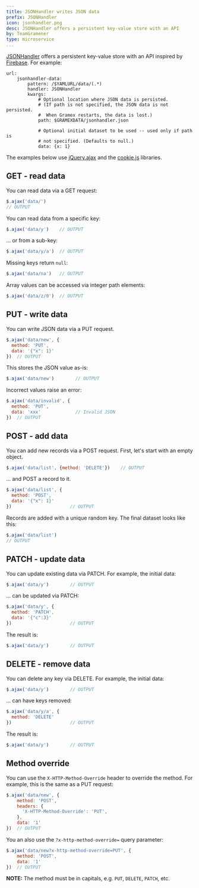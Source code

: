 ```yaml
---
title: JSONHandler writes JSON data
prefix: JSONHandler
icon: jsonhandler.png
desc: JSONHandler offers a persistent key-value store with an API
by: TeamGramener
type: microservice
...
```


[JSONHandler][jsonhandler] offers a persistent key-value store with an API inspired by
[Firebase](https://www.firebase.com/docs/rest/api/). For example:

    url:
        jsonhandler-data:
            pattern: /$YAMLURL/data/(.*)
            handler: JSONHandler
            kwargs:
                # Optional location where JSON data is persisted.
                # (If path is not specified, the JSON data is not persisted.
                #  When Gramex restarts, the data is lost.)
                path: $GRAMEXDATA/jsonhandler.json

                # Optional initial dataset to be used -- used only if path is
                # not specified. (Defaults to null.)
                data: {x: 1}

The examples below use [jQuery.ajax][jquery-ajax] and the [cookie.js][cookie.js]
libraries.

[jquery-ajax]: http://api.jquery.com/jquery.ajax/
[cookie.js]: https://github.com/florian/cookie.js
[jsonhandler]: https://learn.gramener.com/gramex/gramex.handlers.html#gramex.handlers.JSONHandler

<script src="https://cdnjs.cloudflare.com/ajax/libs/cookie.js/1.2.0/cookie.min.js"></script>


## GET - read data

You can read data via a GET request:

```js
$.ajax('data/')
// OUTPUT
```

You can read data from a specific key:

```js
$.ajax('data/y')    // OUTPUT
```

... or from a sub-key:

```js
$.ajax('data/y/a')  // OUTPUT
```

Missing keys return `null`:

```js
$.ajax('data/na')   // OUTPUT
```

Array values can be accessed via integer path elements:

```js
$.ajax('data/z/0')  // OUTPUT
```


## PUT - write data

You can write JSON data via a PUT request.

```js
$.ajax('data/new', {
  method: 'PUT',
  data: '{"x": 1}'
})  // OUTPUT
```

This stores the JSON value as-is:

```js
$.ajax('data/new')        // OUTPUT
```

Incorrect values raise an error:

```js
$.ajax('data/invalid', {
  method: 'PUT',
  data: 'xxx'             // Invalid JSON
})  // OUTPUT
```

## POST - add data

You can add new records via a POST request. First, let's start with an empty object.

```js
$.ajax('data/list', {method: 'DELETE'})    // OUTPUT
```

... and POST a record to it.

```js
$.ajax('data/list', {
  method: 'POST',
  data: '{"x": 1}'
})                      // OUTPUT
```

Records are added with a unique random key. The final dataset looks like this:

```js
$.ajax('data/list')
// OUTPUT
```

## PATCH - update data

You can update existing data via PATCH. For example, the initial data:

```js
$.ajax('data/y')        // OUTPUT
```

... can be updated via PATCH:

```js
$.ajax('data/y', {
  method: 'PATCH',
  data: '{"c":3}'
})                      // OUTPUT
```

The result is:

```js
$.ajax('data/y')        // OUTPUT
```

## DELETE - remove data

You can delete any key via DELETE. For example, the initial data:

```js
$.ajax('data/y')        // OUTPUT
```

... can have keys removed:

```js
$.ajax('data/y/a', {
  method: 'DELETE'
})                      // OUTPUT
```

The result is:

```js
$.ajax('data/y')        // OUTPUT
```

## Method override

You can use the `X-HTTP-Method-Override` header to override the method. For
example, this is the same as a PUT request:

```js
$.ajax('data/new', {
    method: 'POST',
    headers: {
      'X-HTTP-Method-Override': 'PUT',
    },
    data: '1'
})  // OUTPUT
```

You an also use the `?x-http-method-override=` query parameter:

```js
$.ajax('data/new?x-http-method-override=PUT', {
    method: 'POST',
    data: '1'
})  // OUTPUT
```

**NOTE:** The method must be in capitals, e.g. `PUT`, `DELETE`, `PATCH`, etc.

<script>
var pre = [].slice.call(document.querySelectorAll('pre'))
function next() {
  var element = pre.shift()
  var text = element.textContent
  if (text.match(/RUN/))
    return eval.call(this, text).always(next)
  if (!text.match(/OUTPUT/))
    return setTimeout(next, 0)
  if (text.match(/\$.ajax/)) {
    eval(text)
      .always(function(result) {
        element.innerHTML = element.innerHTML.replace(/OUTPUT/, 'returns: ' + JSON.stringify(result))
        if (pre.length > 0) { next() }
      })
  } else if (text.match(/fetch/)) {
    eval(text).then(function(response) {
      return response.text()
    }).then(function(result) {
      element.innerHTML = element.innerHTML.replace(/OUTPUT/, 'returns: ' + result)
      if (pre.length > 0) {
        next()
      }
    })
  }
}
next()
</script>
